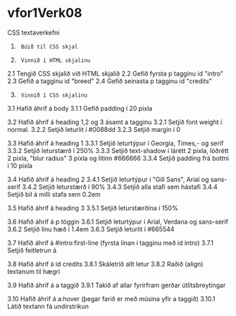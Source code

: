 # vfor1Verk08
CSS textaverkefni

1.      Búið til CSS skjal
2.      Vinnið í HTML skjalinu
2.1     Tengið CSS skjalið við HTML skjalið
2.2     Gefið fyrsta p tagginu id "intro"
2.3     Gefið a tagginu id "breed"
2.4     Gefið seinasta p tagginu id "credits"

3.      Vinnið í CSS skjalinu
3.1     Hafið áhrif á body
3.1.1   Gefið padding í 20 pixla

3.2     Hafið áhrif á heading 1,2 og 3 ásamt a tagginu
3.2.1   Setjið font weight í normal.
3.2.2   Setjið leturlit í #0088dd
3.2.3   Setjið margin í 0

3.3     Hafið áhrif á heading 1
3.3.1   Setjið leturtýpur í Georgia, Times,- og serif
3.3.2   Setjið leturstærð í 250%
3.3.3   Setjið text-shadow í lárétt 2 pixla, lóðrétt 2 pixla, "blur radius" 3 pixla og litinn #666666
3.3.4   Setjið padding frá bottni í 10 pixla

3.4     Hafið áhrif á heading 2
3.4.1   Setjið leturtýpur í "Gill Sans", Arial og sans-serif
3.4.2   Setjið leturstærð í 90%
3.4.3   Setjið alla stafi sem hástafi
3.4.4   Setjið bil á milli stafa sem 0.2em

3.5     Hafið áhrif á heading 3
3.5.1   Setjið leturstærðina í 150%

3.6     Hafið áhrif á p töggin
3.6.1   Setjið leturtýpur í Arial, Verdana og sans-serif
3.6.2   Setjið línu hæð í 1.4em
3.6.3   Setjið leturlit í #665544

3.7     Hafið áhrif á #intro:first-line (fyrsta línan í tagginu með id intro)
3.7.1   Setjið feitletrun á

3.8     Hafið áhrif á id credits
3.8.1   Skáletrið allt letur
3.8.2   Raðið (align) textanum til hægri

3.9     Hafið áhrif á a taggið
3.9.1   Takið af allar fyrirfram gerðar útlitsbreytingar

3.10    Hafið áhrif á a:hover (þegar farið er með músina yfir a taggið)
3.10.1  Látið textann fá undirstrikun
